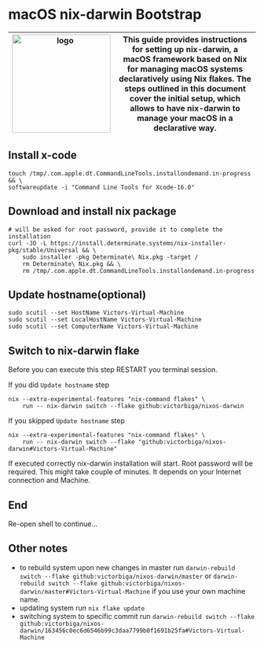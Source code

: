 # macOS nix-darwin Bootstrap <br/> 

| [<img src="https://daiderd.com/nix-darwin/images/nix-darwin.png" width="200px" alt="logo" />](https://github.com/LnL7/nix-darwin) | This guide provides instructions for setting up nix-darwin, a macOS framework based on Nix for managing macOS systems declaratively using Nix flakes. The steps outlined in this document cover the initial setup, which allows to have nix-darwin to manage your macOS in a declarative way. |
|---|---|

## Install x-code

```
touch /tmp/.com.apple.dt.CommandLineTools.installondemand.in-progress && \
softwareupdate -i "Command Line Tools for Xcode-16.0"
```

## Download and install nix package

```
# will be asked for root password, provide it to complete the installation
curl -JO -L https://install.determinate.systems/nix-installer-pkg/stable/Universal && \
    sudo installer -pkg Determinate\ Nix.pkg -target /
    rm Determinate\ Nix.pkg && \
    rm /tmp/.com.apple.dt.CommandLineTools.installondemand.in-progress

```

## Update hostname(optional)

```
sudo scutil --set HostName Victors-Virtual-Machine 
sudo scutil --set LocalHostName Victors-Virtual-Machine
sudo scutil --set ComputerName Victors-Virtual-Machine 
```

## Switch to nix-darwin flake

Before you can execute this step RESTART you terminal session.

If you did `Update hostname` step

```
nix --extra-experimental-features "nix-command flakes" \
    run -- nix-darwin switch --flake github:victorbiga/nixos-darwin
```

If you skipped `Update hostname` step

```
nix --extra-experimental-features "nix-command flakes" \
    run -- nix-darwin switch --flake "github:victorbiga/nixos-darwin#Victors-Virtual-Machine"
```

If executed correctly nix-darwin installation will start. Root password will be required.
This might take couple of minutes. It depends on your Internet connection and Machine.

## End

Re-open shell to continue...

## Other notes
- to rebuild system upon new changes in master run `darwin-rebuild switch --flake github:victorbiga/nixos-darwin/master` or `darwin-rebuild switch --flake github:victorbiga/nixos-darwin/master#Victors-Virtual-Machine` if you use your own machine name.
- updating system run `nix flake update`
- switching system to specific commit run `darwin-rebuild switch --flake github:victorbiga/nixos-darwin/163456c0ec6d6546b99c3daa7799b0f1691b25fa#Victors-Virtual-Machine`
